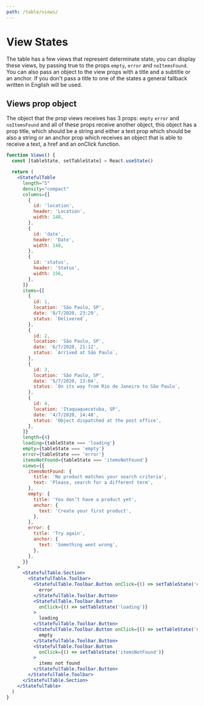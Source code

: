 ```yaml
---
path: /table/views/
---
```


# View States

The table has a few views that represent determinate state, you can display these views, by passing true to the props `empty`, `error` and `noItemsFound`.
You can also pass an object to the view props with a title and a subtitle or an anchor.
If you don't pass a title to one of the states a general fallback written in English will be used.

## Views prop object

The object that the prop views receives has 3 props: `empty` `error` and `noItemsFound` and all of these props receive another object, this object has a prop title, which should be a string and either a text prop which should be also a string or an anchor prop which receives an object that is able to receive a text, a href and an onClick function.

```jsx
function Views() {
  const [tableState, setTableState] = React.useState()

  return (
    <StatefulTable
      length="5"
      density="compact"
      columns={[
        {
          id: 'location',
          header: 'Location',
          width: 148,
        },
        {
          id: 'date',
          header: 'Date',
          width: 148,
        },
        {
          id: 'status',
          header: 'Status',
          width: 156,
        },
      ]}
      items={[
        {
          id: 1,
          location: 'São Paulo, SP',
          date: '8/7/2020, 23:29',
          status: `Delivered`,
        },
        {
          id: 2,
          location: 'São Paulo, SP',
          date: '6/7/2020, 21:12',
          status: `Arrived at São Paulo`,
        },
        {
          id: 3,
          location: 'São Paulo, SP',
          date: '5/7/2020, 13:04',
          status: `On its way from Rio de Janeiro to São Paulo`,
        },
        {
          id: 4,
          location: 'Itaquaquecetuba, SP',
          date: '4/7/2020, 14:48',
          status: 'Object dispatched at the post office',
        },
      ]}
      length={4}
      loading={tableState === 'loading'}
      empty={tableState === 'empty'}
      error={tableState === 'error'}
      itemsNotFound={tableState === 'itemsNotFound'}
      views={{
        itemsNotFound: {
          title: 'No product matches your search criteria',
          text: 'Please, search for a different term',
        },
        empty: {
          title: 'You don’t have a product yet',
          anchor: {
            text: 'Create your first product',
          },
        },
        error: {
          title: 'Try again',
          anchor: {
            text: 'Something went wrong',
          },
        },
      }}
    >
      <StatefulTable.Section>
        <StatefulTable.Toolbar>
          <StatefulTable.Toolbar.Button onClick={() => setTableState('error')}>
            error
          </StatefulTable.Toolbar.Button>
          <StatefulTable.Toolbar.Button
            onClick={() => setTableState('loading')}
          >
            loading
          </StatefulTable.Toolbar.Button>
          <StatefulTable.Toolbar.Button onClick={() => setTableState('empty')}>
            empty
          </StatefulTable.Toolbar.Button>
          <StatefulTable.Toolbar.Button
            onClick={() => setTableState('itemsNotFound')}
          >
            items not found
          </StatefulTable.Toolbar.Button>
        </StatefulTable.Toolbar>
      </StatefulTable.Section>
    </StatefulTable>
  )
}
```
